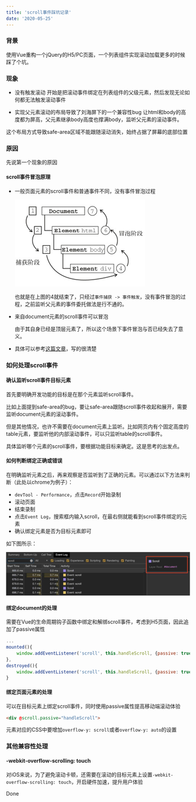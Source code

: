 ```yaml
---
title: 'scroll事件踩坑记录'
date: '2020-05-25'
---
```


### 背景
使用Vue重构一个jQuery的H5/PC页面，一个列表组件实现滚动加载更多的时候踩了个坑。



### 现象

- 没有触发滚动
开始是把滚动事件绑定在列表组件的父级元素，然后发现无论如何都无法触发滚动事件

- 实现父元素滚动的布局导致了刘海屏下的一个兼容性bug
让html和body的高度都为屏高，父元素继承body高度也撑满body，监听父元素的滚动事件。

这个布局方式导致safe-area区域不能跟随滚动消失，始终占据了屏幕的底部位置



### 原因

先说第一个现象的原因
#### scroll事件冒泡原理
- 一般页面元素的scroll事件和普通事件不同，没有事件冒泡过程

    ![event-bubbling](../../src/images/event-bubbling.png)

    也就是在上图的4就结束了，只经过`事件捕获 -> 事件触发`，没有事件冒泡的过程，之前监听父元素的事件委托做法是行不通的。

- 来自document元素的scroll事件可以冒泡

    由于其自身已经是顶层元素了，所以这个场景下事件冒泡与否已经失去了意义。

- 具体可以参考[这篇文章](https://ayase.moe/2018/11/20/scroll-event/)，写的很清楚



### 如何处理scroll事件

#### 确认监听scroll事件目标元素
首先要明确开发功能的目标是在那个元素监听scroll事件。

比如上面提到safe-area的bug，要让safe-area跟随scroll事件收起和展开，需要监听document元素的滚动事件。

但是其他情况，也许不需要在document元素上监听。比如网页内有个固定高度的table元素，要监听他的内部滚动事件，可以只监听table的scroll事件。

具体监听哪个元素的scroll事件，要根据功能目标来确定。这是思考的出发点。



#### 如何判断绑定正确或错误

在明确监听元素之后，再来观察是否监听到了正确的元素。可以通过以下方法来判断（此处以chrome为例子）：

- `devTool - Performance`，点击`Record`开始录制
- 滚动页面
- 结束录制
- 点击`Event Log`，搜索框内输入scroll，在最右侧就能看到scroll事件绑定的元素
- 确认绑定元素是否为目标元素即可

如下图所示：



![performance-panel](../../src/images/performance-panel.jpg)



#### 绑定document的处理

需要在Vue的生命周期钩子函数中绑定和解绑scroll事件，考虑到H5页面，因此追加了passive属性

```javascript
...
mounted(){
    window.addEventListener('scroll', this.handleScroll, {passive: true});
},
destroyed(){
    window.addEventListener('scroll', this.handleScroll, {passive: true});
}
```



#### 绑定页面元素的处理

可以在目标元素上绑定scroll事件，同时使用passive属性提高移动端滚动体验
```html
<div @scroll.passive="handleScroll">
```

元素对应的CSS中要增加`overflow-y: scroll`或者`overflow-y: auto`的设置

### 其他兼容性处理

#### -webkit-overflow-scrolling: touch
对iOS来说，为了避免滚动卡顿，还需要在滚动的目标元素上设置`-webkit-overflow-scrolling: touch`，开启硬件加速，提升用户体验

Done
